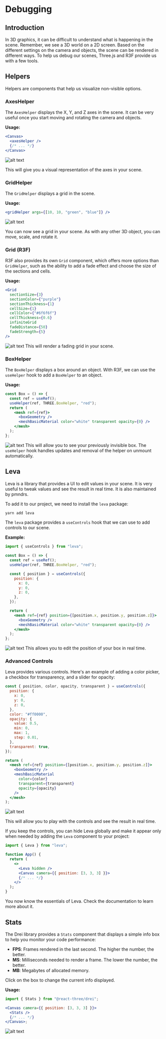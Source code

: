 # Debugging

## Introduction

In 3D graphics, it can be difficult to understand what is happening in the scene. Remember, we see a 3D world on a 2D screen. Based on the different settings on the camera and objects, the scene can be rendered in different ways. To help us debug our scenes, Three.js and R3F provide us with a few tools.

## Helpers

Helpers are components that help us visualize non-visible options.

### AxesHelper

The `AxesHelper` displays the X, Y, and Z axes in the scene. It can be very useful once you start moving and rotating the camera and objects.

**Usage:**

```jsx
<Canvas>
  <axesHelper />
  {/* ... */}
</Canvas>
```

![alt text](./axes-helper.jpg)

This will give you a visual representation of the axes in your scene.

### GridHelper

The `GridHelper` displays a grid in the scene.

**Usage:**

```jsx
<gridHelper args={[10, 10, "green", "blue"]} />
```

![alt text](public/grid-helper.jpg)

You can now see a grid in your scene. As with any other 3D object, you can move, scale, and rotate it.

### Grid (R3F)

R3F also provides its own `Grid` component, which offers more options than `GridHelper`, such as the ability to add a fade effect and choose the size of the sections and cells.

**Usage:**

```jsx
<Grid
  sectionSize={3}
  sectionColor={"purple"}
  sectionThickness={1}
  cellSize={1}
  cellColor={"#6f6f6f"}
  cellThickness={0.6}
  infiniteGrid
  fadeDistance={50}
  fadeStrength={5}
/>
```

![alt text](public/grid.jpg)
This will render a fading grid in your scene.

### BoxHelper

The `BoxHelper` displays a box around an object. With R3F, we can use the `useHelper` hook to add a `BoxHelper` to an object.

**Usage:**

```jsx
const Box = () => {
  const ref = useRef();
  useHelper(ref, THREE.BoxHelper, "red");
  return (
    <mesh ref={ref}>
      <boxGeometry />
      <meshBasicMaterial color="white" transparent opacity={0} />
    </mesh>
  );
};
```

![alt text](public/box-helper.jpg)
This will allow you to see your previously invisible box. The `useHelper` hook handles updates and removal of the helper on unmount automatically.

## Leva

Leva is a library that provides a UI to edit values in your scene. It is very useful to tweak values and see the result in real time. It is also maintained by pmndrs.

To add it to our project, we need to install the `leva` package:

```bash
yarn add leva
```

The `leva` package provides a `useControls` hook that we can use to add controls to our scene.

**Example:**

```jsx
import { useControls } from "leva";

const Box = () => {
  const ref = useRef();
  useHelper(ref, THREE.BoxHelper, "red");

  const { position } = useControls({
    position: {
      x: 0,
      y: 0,
      z: 0,
    },
  });

  return (
    <mesh ref={ref} position={[position.x, position.y, position.z]}>
      <boxGeometry />
      <meshBasicMaterial color="white" transparent opacity={0} />
    </mesh>
  );
};
```

![alt text](public/leva-position.jpg)
This allows you to edit the position of your box in real time.

### Advanced Controls

Leva provides various controls. Here's an example of adding a color picker, a checkbox for transparency, and a slider for opacity:

```jsx
const { position, color, opacity, transparent } = useControls({
  position: {
    x: 0,
    y: 0,
    z: 0,
  },
  color: "#ff0000",
  opacity: {
    value: 0.5,
    min: 0,
    max: 1,
    step: 0.01,
  },
  transparent: true,
});

return (
  <mesh ref={ref} position={[position.x, position.y, position.z]}>
    <boxGeometry />
    <meshBasicMaterial
      color={color}
      transparent={transparent}
      opacity={opacity}
    />
  </mesh>
);
```

![alt text](public/leva-full-controls.jpg)

This will allow you to play with the controls and see the result in real time.

If you keep the controls, you can hide Leva globally and make it appear only when needed by adding the `Leva` component to your project:

```jsx
import { Leva } from "leva";

function App() {
  return (
    <>
      <Leva hidden />
      <Canvas camera={{ position: [3, 3, 3] }}>
      {/* ... */}
    </>
  );
}
```

You now know the essentials of Leva. Check the documentation to learn more about it.

## Stats

The Drei library provides a `Stats` component that displays a simple info box to help you monitor your code performance:

- **FPS**: Frames rendered in the last second. The higher the number, the better.
- **MS**: Milliseconds needed to render a frame. The lower the number, the better.
- **MB**: Megabytes of allocated memory.

Click on the box to change the current info displayed.

**Usage:**

```jsx
import { Stats } from "@react-three/drei";

<Canvas camera={{ position: [3, 3, 3] }}>
  <Stats />
  {/* ... */}
</Canvas>;
```

![alt text](public/stats.jpg)
